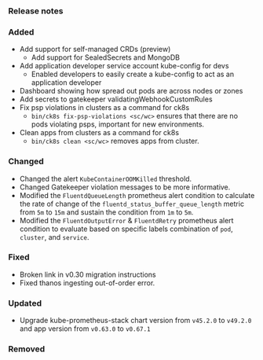 ### Release notes

### Added

- Add support for self-managed CRDs (preview)
  - Add support for SealedSecrets and MongoDB
- Add application developer service account kube-config for devs
  - Enabled developers to easily create a kube-config to act as an application developer
- Dashboard showing how spread out pods are across nodes or zones
- Add secrets to gatekeeper validatingWebhookCustomRules
- Fix psp violations in clusters as a command for ck8s
  - `bin/ck8s fix-psp-violations <sc/wc>` ensures that there are no pods violating psps, important for new environments.
- Clean apps from clusters as a command for ck8s
  - `bin/ck8s clean <sc/wc>` removes apps from cluster.

### Changed

- Changed the alert `KubeContainerOOMKilled` threshold.
- Changed Gatekeeper violation messages to be more informative.
- Modified the `FluentdQueueLength` prometheus alert condition to calculate the rate of change of the `fluentd_status_buffer_queue_length` metric from `5m` to `15m` and sustain the condition from `1m` to `5m`.
- Modified the `FluentdOutputError` & `FluentdRetry` prometheus alert condition to evaluate based on specific labels combination of `pod`, `cluster`, and `service`.

### Fixed

- Broken link in v0.30 migration instructions
- Fixed thanos ingesting out-of-order error.

### Updated

- Upgrade kube-prometheus-stack chart version from `v45.2.0` to `v49.2.0` and app version from `v0.63.0` to `v0.67.1`

### Removed

